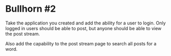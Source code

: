 # Bullhorn #2

Take the application you created and add the ability for a user to login. Only logged in users should be able to post, but anyone should be able to view the post stream.

Also add the capability to the post stream page to search all posts for a word.